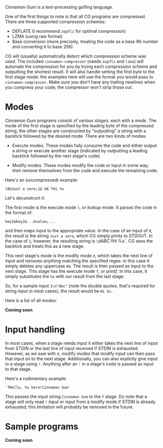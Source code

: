 Cinnamon Gum is a text-processing golfing language.

One of the first things to note is that all CG programs are compressed. There are three supported compression schemes:

- DEFLATE (I recommend `zopfli` for optimal compression)
- LZMA (using raw format)
- Base conversion (more precisely, treating the code as a base 96 number and converting it to base 256)

CG will (usually) automatically detect which compression scheme was used. The included `cinnamon-compressor` (needs `zopfli` and `lzma`) will automate the compression for you by trying each compression scheme and outputting the shortest result. It will also handle setting the first byte to the first stage mode: the examples here will use the format you would pass to `cinnamon-compressor`. Make sure you don't have any trailing newlines when you compress your code; the compressor won't strip those out.

# Modes

Cinnamon Gum programs consist of various *stages*, each with a *mode*. The mode of the first stage is specified by the leading byte of the compressed string; the other stages are constructed by "outputting" a string with a backtick followed by the desired mode. There are two kinds of modes:

- Execute modes. These modes fully consume the code and either output a string or execute another stage (indicated by outputting a leading backtick followed by the next stage's code).

- Modify modes. These modes modify the code or input in some way, then remove themselves from the code and execute the remaining code.

Here's an (uncompressed) example:

    l0&Just a zero;1&`dA`fHi %s

Let's deconstruct it:

The first mode is the execute mode `l`, or *l*ookup mode. It parses the code in the format of:

    key1&key2&...&value;...

and then maps input to the appropriate value. In the case of an input of `0`, the result is the string `Just a zero`, which CG simply prints to STDOUT. In the case of `1`, however, the resulting string is `\`dABC\`fHi %s`. CG sees the backtick and treats this as a new stage.

This next stage's mode is the modify mode `d`, which takes the next line of input and removes anything matching the specified regex: in this case it simply deletes any uppercase `A`s. The result is then passed as input to the next stage. This stage has the execute mode `f`, or print*f*. In this case, it simply substitutes the `%s` with our result from the last stage.

So, for a sample input `1\n"Abc"` (note the double quotes, that's required for string input in most cases), the result would be `Hi bc`.

Here is a list of all modes:

  **Coming soon**

# Input handling

In most cases, when a stage needs input it either takes the next line of input from STDIN or the last line of input received if STDIN is exhausted. However, as we saw with `d`, modify modes that modify input can then pass that input on to the next stage. Additionally, you can also explictly give input to a stage using `!`. Anything after an `!` in a stage's code is passed as input to that stage.

Here's a rudimentary example:

    `fHello, %s here!Cinnamon Gum`

This passes the input string `Cinnamon Gum` to the `f` stage. Do note that a stage will only read `!` input or input from a modify mode if STDIN is already exhausted; this limitation will probably be removed in the future.

# Sample programs

**Coming soon**
